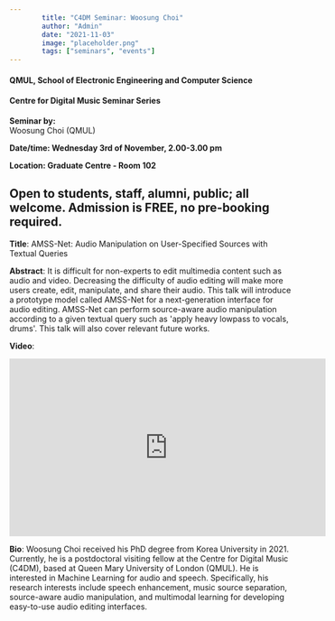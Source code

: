 ```yaml
---
        title: "C4DM Seminar: Woosung Choi"
        author: "Admin"
        date: "2021-11-03"
        image: "placeholder.png"
        tags: ["seminars", "events"]
---
```



#### QMUL, School of Electronic Engineering and Computer Science

#### Centre for Digital Music Seminar Series

**Seminar by:**   
    Woosung Choi (QMUL)

**Date/time: Wednesday 3rd of November, 2.00-3.00 pm**

**Location: Graduate Centre - Room 102**  

Open to students, staff, alumni, public; all welcome.
Admission is FREE, no pre-booking required.
-----------------

<b>Title</b>: AMSS-Net: Audio Manipulation on User-Specified Sources with Textual Queries

<b>Abstract</b>:
It is difficult for non-experts to edit multimedia content such as audio and video. Decreasing the difficulty of audio editing will make more users create, edit, manipulate, and share their audio. This talk will introduce a prototype model called AMSS-Net for a next-generation interface for audio editing. AMSS-Net can perform source-aware audio manipulation according to a given textual query such as 'apply heavy lowpass to vocals, drums'. This talk will also cover relevant future works.

<b>Video</b>:
<iframe width="560" height="315" src="https://www.youtube.com/embed/papnEDGQs4Q" frameborder="0" allowfullscreen></iframe>

<b>Bio</b>: 
Woosung Choi received his PhD degree from Korea University in 2021.
Currently, he is a postdoctoral visiting fellow at the Centre for Digital Music (C4DM), based at Queen Mary University of London (QMUL).
He is interested in Machine Learning for audio and speech. Specifically, his research interests include speech enhancement, music source separation, source-aware audio manipulation, and multimodal learning for developing easy-to-use audio editing interfaces.
